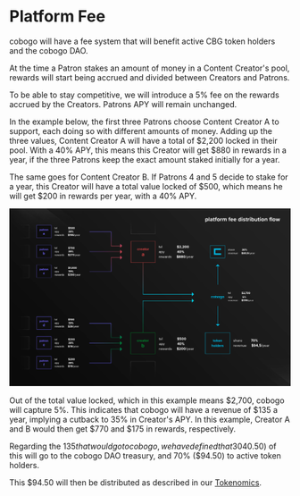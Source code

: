 # Platform Fee

cobogo will have a fee system that will benefit active CBG token holders and the cobogo DAO.&#x20;

At the time a Patron stakes an amount of money in a Content Creator's pool, rewards will start being accrued and divided between Creators and Patrons.&#x20;

To be able to stay competitive, we will introduce a 5% fee on the rewards accrued by the Creators. Patrons APY will remain unchanged.

In the example below, the first three Patrons choose Content Creator A to support, each doing so with different amounts of money. Adding up the three values, Content Creator A will have a total of $2,200 locked in their pool. With a 40% APY, this means this Creator will get $880 in rewards in a year, if the three Patrons keep the exact amount staked initially for a year.

The same goes for Content Creator B. If Patrons 4 and 5 decide to stake for a year, this Creator will have a total value locked of $500, which means he will get $200 in rewards per year, with a 40% APY.

![](../../.gitbook/assets/platform-fee-distribution-flow.png)



Out of the total value locked, which in this example means $2,700, cobogo will capture 5%. This indicates that cobogo will have a revenue of $135 a year, implying a cutback to 35% in Creator's APY. In this example, Creator A and B would then get $770 and $175 in rewards, respectively.

Regarding the $135 that would go to cobogo, we have defined that 30% ($40.50) of this will go to the cobogo DAO treasury, and 70% ($94.50) to active token holders.

This $94.50 will then be distributed as described in our [Tokenomics](../supply-and-distribution.md).&#x20;
